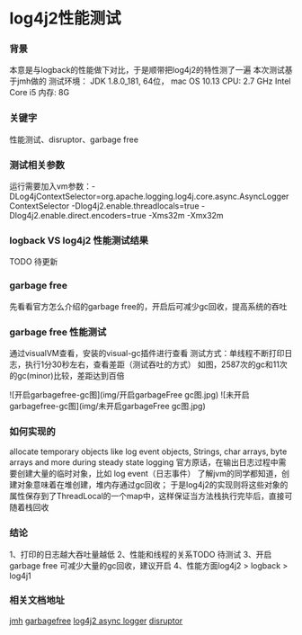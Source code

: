 # log4j2性能测试


### 背景
本意是与logback的性能做下对比，于是顺带把log4j2的特性测了一遍
本次测试基于jmh做的
测试环境：
JDK 1.8.0_181, 64位， mac OS 10.13
CPU: 2.7 GHz Intel Core i5
内存: 8G

### 关键字
性能测试、disruptor、garbage free


### 测试相关参数

运行需要加入vm参数：-DLog4jContextSelector=org.apache.logging.log4j.core.async.AsyncLoggerContextSelector 
-Dlog4j2.enable.threadlocals=true 
-Dlog4j2.enable.direct.encoders=true 
-Xms32m -Xmx32m


### logback VS log4j2 性能测试结果
TODO 待更新


### garbage free
先看看官方怎么介绍的garbage free的，开启后可减少gc回收，提高系统的吞吐

### garbage free 性能测试

通过visualVM查看，安装的visual-gc插件进行查看
测试方式：单线程不断打印日志，执行1分30秒左右，查看差距（测试吞吐的方式）
如图，2587次的gc和11次的gc(minor)比较，差距达到百倍

![开启garbagefree-gc图](img/开启garbageFree gc图.jpg)
![未开启garbagefree-gc图](img/未开启garbageFree gc图.jpg)

### 如何实现的
allocate temporary objects like log event objects, Strings, char arrays, byte arrays and more during steady state logging
官方原话，在输出日志过程中需要创建大量的临时对象，比如 log event（日志事件）
了解jvm的同学都知道，创建对象意味着在堆创建，堆内存通过gc回收；
于是log4j2的实现则将这些对象的属性保存到了ThreadLocal的一个map中，这样保证当方法栈执行完毕后，直接可随着栈回收

### 结论
1、打印的日志越大吞吐量越低
2、性能和线程的关系TODO 待测试
3、开启garbage free 可减少大量的gc回收，建议开启
4、性能方面log4j2 > logback > log4j1


### 相关文档地址
[jmh](http://openjdk.java.net/projects/code-tools/jmh/)
[garbagefree](http://logging.apache.org/log4j/2.x/manual/garbagefree.html)
[log4j2 async logger](http://logging.apache.org/log4j/2.x/manual/async.html)
[disruptor](https://github.com/LMAX-Exchange/disruptor/wiki/Introduction)